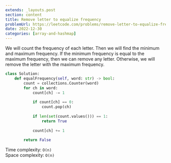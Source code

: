 ```yaml
---
extends: _layouts.post
section: content
title: Remove letter to equalize frequency
problemUrl: https://leetcode.com/problems/remove-letter-to-equalize-frequency/
date: 2022-12-30
categories: [array-and-hashmap]
---
```


We will count the frequency of each letter. Then we will find the minimum and maximum frequency. If the minimum frequency is equal to the maximum frequency, then we can remove any letter. Otherwise, we will remove the letter with the maximum frequency.

```python
class Solution:
    def equalFrequency(self, word: str) -> bool:
        count = collections.Counter(word)
        for ch in word:
            count[ch] -= 1
            
            if count[ch] == 0:
                count.pop(ch)
                
            if len(set(count.values())) == 1:
                return True
            
            count[ch] += 1
        
        return False
```

Time complexity: `O(n)` <br/>
Space complexity: `O(n)`